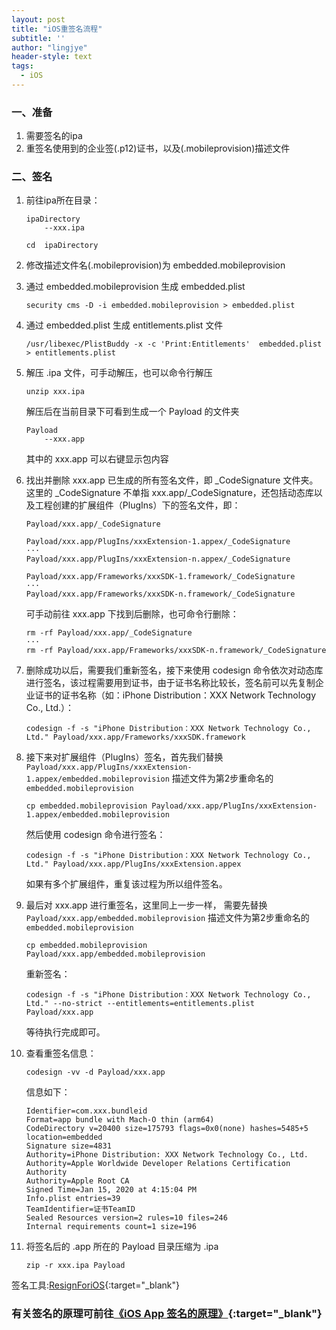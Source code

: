 ```yaml
---
layout: post
title: "iOS重签名流程"
subtitle: ''
author: "lingjye"
header-style: text
tags:
  - iOS
---
```


### 一、准备

1. 需要签名的ipa
2. 重签名使用到的企业签(.p12)证书，以及(.mobileprovision)描述文件

### 二、签名

1.	前往ipa所在目录：
	
	```
	ipaDirectory
		--xxx.ipa
	```
	
	```
	cd  ipaDirectory
	```

2. 修改描述文件名(.mobileprovision)为 embedded.mobileprovision

3. 通过 embedded.mobileprovision 生成 embedded.plist
	
	```
	security cms -D -i embedded.mobileprovision > embedded.plist
	```
4. 通过 embedded.plist 生成 entitlements.plist 文件

	```
	/usr/libexec/PlistBuddy -x -c 'Print:Entitlements'  embedded.plist > entitlements.plist
	```
5. 解压 .ipa 文件，可手动解压，也可以命令行解压

	```
	unzip xxx.ipa
	```
	
	解压后在当前目录下可看到生成一个 Payload 的文件夹
	
	```
	Payload
		--xxx.app
	```
	
	其中的 xxx.app 可以右键显示包内容
	
6. 找出并删除 xxx.app 已生成的所有签名文件，即 _CodeSignature 文件夹。这里的 _CodeSignature 不单指 xxx.app/_CodeSignature，还包括动态库以及工程创建的扩展组件（PlugIns）下的签名文件，即：
	
	```
	Payload/xxx.app/_CodeSignature
	
	Payload/xxx.app/PlugIns/xxxExtension-1.appex/_CodeSignature
	···
	Payload/xxx.app/PlugIns/xxxExtension-n.appex/_CodeSignature
	
	Payload/xxx.app/Frameworks/xxxSDK-1.framework/_CodeSignature
	···
	Payload/xxx.app/Frameworks/xxxSDK-n.framework/_CodeSignature
	
	```
	
	可手动前往 xxx.app 下找到后删除，也可命令行删除：
	
	```
	rm -rf Payload/xxx.app/_CodeSignature
	···
	rm -rf Payload/xxx.app/Frameworks/xxxSDK-n.framework/_CodeSignature
	
	```

7. 删除成功以后，需要我们重新签名，接下来使用 codesign 命令依次对动态库进行签名，该过程需要用到证书，由于证书名称比较长，签名前可以先复制企业证书的证书名称（如：iPhone Distribution：XXX Network Technology Co., Ltd.）：
	 
	```
	codesign -f -s "iPhone Distribution：XXX Network Technology Co., Ltd." Payload/xxx.app/Frameworks/xxxSDK.framework
	```

8. 接下来对扩展组件（PlugIns）签名，首先我们替换 `Payload/xxx.app/PlugIns/xxxExtension-1.appex/embedded.mobileprovision` 描述文件为第2步重命名的 `embedded.mobileprovision` 
	
	```
	cp embedded.mobileprovision Payload/xxx.app/PlugIns/xxxExtension-1.appex/embedded.mobileprovision
	```
	
	然后使用 codesign 命令进行签名：
	
	```
	codesign -f -s "iPhone Distribution：XXX Network Technology Co., Ltd." Payload/xxx.app/PlugIns/xxxExtension.appex
	```
	
	如果有多个扩展组件，重复该过程为所以组件签名。
	
9. 最后对 xxx.app 进行重签名，这里同上一步一样， 需要先替换 `Payload/xxx.app/embedded.mobileprovision` 描述文件为第2步重命名的 `embedded.mobileprovision` 

	```
	cp embedded.mobileprovision Payload/xxx.app/embedded.mobileprovision
	```
	
	重新签名：
	
	```
	codesign -f -s "iPhone Distribution：XXX Network Technology Co., Ltd." --no-strict --entitlements=entitlements.plist  Payload/xxx.app
	```

	等待执行完成即可。
	
10. 查看重签名信息：

	```
	codesign -vv -d Payload/xxx.app
	```
	
	信息如下：
	
	```
	Identifier=com.xxx.bundleid
	Format=app bundle with Mach-O thin (arm64)
	CodeDirectory v=20400 size=175793 flags=0x0(none) hashes=5485+5 location=embedded
	Signature size=4831
	Authority=iPhone Distribution: XXX Network Technology Co., Ltd.
	Authority=Apple Worldwide Developer Relations Certification Authority
	Authority=Apple Root CA
	Signed Time=Jan 15, 2020 at 4:15:04 PM
	Info.plist entries=39
	TeamIdentifier=证书TeamID
	Sealed Resources version=2 rules=10 files=246
	Internal requirements count=1 size=196
	```

11. 将签名后的 .app 所在的 Payload 目录压缩为 .ipa

	```
	zip -r xxx.ipa Payload
	```

签名工具:[ResignForiOS](https://github.com/HanProjectCoder/ResignForiOS){:target="_blank"}

### 有关签名的原理可前往[《iOS App 签名的原理》](http://blog.cnbang.net/tech/3386/){:target="_blank"}